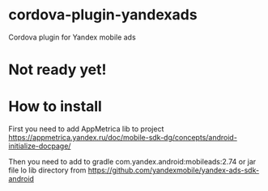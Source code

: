 # cordova-plugin-yandexads
Cordova plugin for Yandex mobile ads
# Not ready yet!

# How to install
First you need to add AppMetrica lib to project https://appmetrica.yandex.ru/doc/mobile-sdk-dg/concepts/android-initialize-docpage/

Then you need to add to gradle com.yandex.android:mobileads:2.74 or
jar file lo lib directory from https://github.com/yandexmobile/yandex-ads-sdk-android


